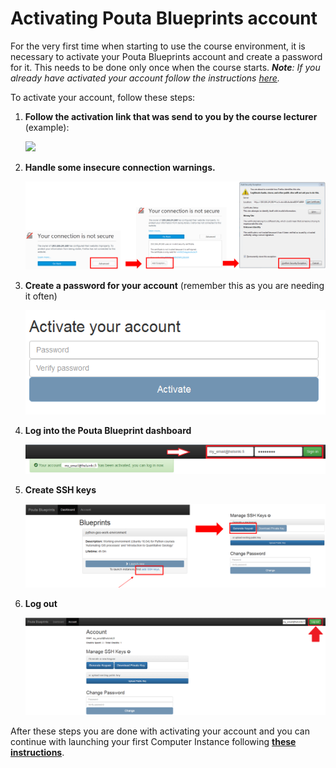 # Activating Pouta Blueprints account

For the very first time when starting to use the course environment, it is necessary to activate your Pouta Blueprints account and create a password for it. 
This needs to be done only once when the course starts. ***Note**: If you already have activated your account follow the instructions [here](log-in-to-pb-and-access.md).*

To activate your account, follow these steps:

 1. **Follow the activation link that was send to you by the course lecturer** (example): 
 
    <img src="https://github.com/Python-for-geo-people/Intro-to-Python-I/blob/master/img/1_email_activation_link.PNG" width="400">
 
 2. **Handle some insecure connection warnings.**
 
    ![Add certificate exception](img/2_activate_certificate_exception.PNG)
  
 3. **Create a password for your account** (remember this as you are needing it often)
 
    ![Create password](img/3_create_password.PNG)
 
 4. **Log into the Pouta Blueprint dashboard**
 
    ![Log into PB](img/4_log_in.PNG)
 
 5. **Create SSH keys**
 
    ![Create SSH Keypair](img/5_create_ssh_keys.PNG)
 
 6. **Log out**
 
    ![Log out](img/6_log_out.PNG)
    

After these steps you are done with activating your account and you can continue with launching your first Computer Instance 
following **[these instructions](launch-instance.md)**.
 



